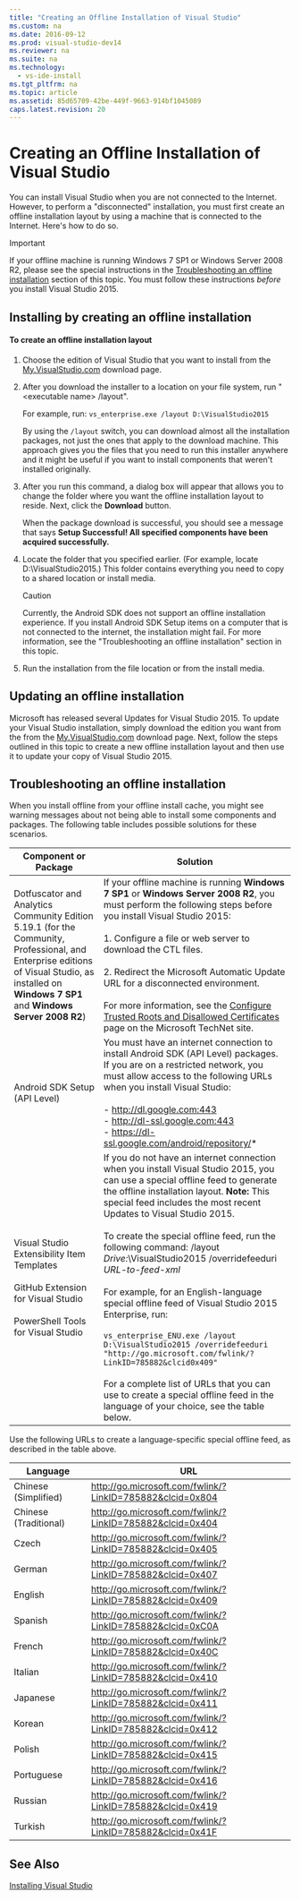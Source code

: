```yaml
---
title: "Creating an Offline Installation of Visual Studio"
ms.custom: na
ms.date: 2016-09-12
ms.prod: visual-studio-dev14
ms.reviewer: na
ms.suite: na
ms.technology: 
  - vs-ide-install
ms.tgt_pltfrm: na
ms.topic: article
ms.assetid: 85d65709-42be-449f-9663-914bf1045089
caps.latest.revision: 20
---
```

# Creating an Offline Installation of Visual Studio
You can install Visual Studio when you are not connected to the Internet. However, to perform a "disconnected" installation, you must first create an offline installation layout by using a machine that is connected to the Internet. Here's how to do so.  
  
> [!IMPORTANT]
>  If your offline machine is running Windows 7 SP1 or Windows Server 2008 R2, please see the special instructions in the [Troubleshooting an offline installation](#BKMK_tshoot) section  of this topic.  You must follow these instructions *before* you install Visual Studio 2015.  
  
##  <a name="BKMK_Offline"></a> Installing by creating an offline installation  
  
#### To create an offline installation layout  
  
1.  Choose the edition of Visual Studio that you want to install from the  [My.VisualStudio.com](https://my.visualstudio.com/downloads?q=visual%20studio%20Enterprise%202015) download page.  
  
2.  After you download the installer to a location on your file system, run "<executable name\> /layout".  
  
     For example, run: `vs_enterprise.exe /layout D:\VisualStudio2015`  
  
     By using the `/layout` switch, you can download almost all the installation packages, not just the ones that apply to the download machine. This approach gives you the files that you need to run this installer anywhere and it might be useful if you want to install components that weren't installed originally.  
  
3.  After you run this command, a dialog box will appear that allows you to change the folder where  you want the offline installation layout to reside.   Next, click the **Download** button.  
  
     When the package download is successful, you should see a message that says **Setup Successful! All specified components have been acquired successfully.**  
  
4.  Locate the folder that you specified earlier. (For example, locate D:\VisualStudio2015.) This folder contains everything you need to copy to a shared location or install media.  
  
    > [!CAUTION]
    >  Currently, the Android SDK does not support an offline installation experience. If you install Android SDK Setup items on a computer that is not connected to the internet, the installation might fail. For more information, see the "Troubleshooting an offline installation" section in this topic.  
  
5.  Run the installation from the file location or from the install media.  
  
## Updating an offline installation  
 Microsoft has released several Updates for Visual Studio 2015. To update your Visual Studio installation, simply download  the edition you want from the from the  [My.VisualStudio.com](https://my.visualstudio.com/downloads?q=visual%20studio%20Enterprise%202015) download page. Next, follow the steps outlined in this topic to create a new offline installation layout and then use it to update your copy of Visual Studio 2015.  
  
##  <a name="BKMK_tshoot"></a> Troubleshooting an offline installation  
 When you install offline from your offline install cache, you might see warning messages about not being able to install some components and packages. The following table includes possible solutions for these scenarios.  
  
|Component or Package|Solution|  
|--------------------------|--------------|  
|Dotfuscator and Analytics Community Edition 5.19.1 (for the Community, Professional, and Enterprise editions of Visual Studio, as installed on **Windows 7 SP1** and **Windows Server 2008 R2**)|If your offline machine is running **Windows 7 SP1** or **Windows Server 2008 R2**, you must perform the following steps before you install Visual Studio 2015:<br /><br /> 1.  Configure a file or web server to download the CTL files.<br /><br /> 2.    Redirect the Microsoft Automatic Update URL for a disconnected environment.<br /><br /> For more information, see the [Configure Trusted Roots and Disallowed Certificates](https://technet.microsoft.com/en-us/library/dn265983.aspx) page on the Microsoft TechNet site.|  
|Android SDK Setup (API Level)|You must have an internet connection to install Android SDK (API Level) packages. If you are on a restricted network, you must allow access to the following URLs when you install Visual Studio:<br /><br /> -   http://dl.google.com:443<br />-   http://dl-ssl.google.com:443<br />-   https://dl-ssl.google.com/android/repository/*|  
|Visual Studio Extensibility Item Templates<br /><br /> GitHub Extension for Visual Studio<br /><br /> PowerShell Tools for Visual Studio|If you do not have an internet connection when you install Visual Studio 2015, you can use a special offline feed to generate the offline installation layout. **Note:**  This special feed includes the most recent Updates to Visual Studio 2015. <br /><br /> To create the special offline feed, run the following command: /layout *Drive:*\VisualStudio2015 /overridefeeduri *URL-to-feed-xml*<br /><br /> For example, for an English-language special offline feed of Visual Studio 2015 Enterprise, run:<br /><br /> `vs_enterprise_ENU.exe /layout D:\VisualStudio2015 /overridefeeduri "http://go.microsoft.com/fwlink/?LinkID=785882&clcid0x409"`<br /><br /> For a complete list of URLs that you can use to create a special offline feed in the language of your choice, see the table below.|  
  
 Use the following URLs to create a language-specific special offline feed, as described in the table above.  
  
|Language|URL|  
|--------------|---------|  
|Chinese (Simplified)|http://go.microsoft.com/fwlink/?LinkID=785882&clcid=0x804|  
|Chinese (Traditional)|http://go.microsoft.com/fwlink/?LinkID=785882&clcid=0x404|  
|Czech|http://go.microsoft.com/fwlink/?LinkID=785882&clcid=0x405|  
|German|http://go.microsoft.com/fwlink/?LinkID=785882&clcid=0x407|  
|English|http://go.microsoft.com/fwlink/?LinkID=785882&clcid=0x409|  
|Spanish|http://go.microsoft.com/fwlink/?LinkID=785882&clcid=0xC0A|  
|French|http://go.microsoft.com/fwlink/?LinkID=785882&clcid=0x40C|  
|Italian|http://go.microsoft.com/fwlink/?LinkID=785882&clcid=0x410|  
|Japanese|http://go.microsoft.com/fwlink/?LinkID=785882&clcid=0x411|  
|Korean|http://go.microsoft.com/fwlink/?LinkID=785882&clcid=0x412|  
|Polish|http://go.microsoft.com/fwlink/?LinkID=785882&clcid=0x415|  
|Portuguese|http://go.microsoft.com/fwlink/?LinkID=785882&clcid=0x416|  
|Russian|http://go.microsoft.com/fwlink/?LinkID=785882&clcid=0x419|  
|Turkish|http://go.microsoft.com/fwlink/?LinkID=785882&clcid=0x41F|  
  
## See Also  
 [Installing Visual Studio](../vs140/Installing-Visual-Studio-2015.md)
